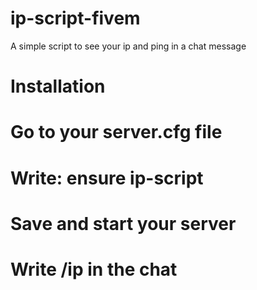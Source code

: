 # ip-script-fivem
A simple script to see your ip and ping in a chat message

# Installation
# Go to your server.cfg file
# Write: ensure ip-script
# Save and start your server
# Write /ip in the chat
